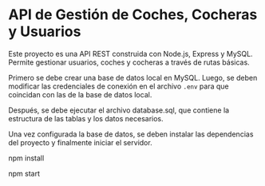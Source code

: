# API de Gestión de Coches, Cocheras y Usuarios

Este proyecto es una API REST construida con Node.js, Express y MySQL. Permite gestionar usuarios, coches y cocheras a través de rutas básicas.

Primero se debe crear una base de datos local en MySQL. Luego, se deben modificar las credenciales de conexión en el archivo `.env` para que coincidan con las de la base de datos local.

Después, se debe ejecutar el archivo database.sql, que contiene la estructura de las tablas y los datos necesarios.

Una vez configurada la base de datos, se deben instalar las dependencias del proyecto y finalmente iniciar el servidor.

npm install

npm start
